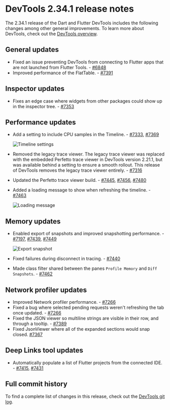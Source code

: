 # DevTools 2.34.1 release notes

The 2.34.1 release of the Dart and Flutter DevTools
includes the following changes among other general improvements.
To learn more about DevTools, check out the
[DevTools overview](/tools/devtools/overview).

## General updates

* Fixed an issue preventing DevTools from connecting to Flutter apps that
  are not launched from Flutter Tools. - [#6848](https://github.com/flutter/devtools/issues/6848)
* Improved performance of the FlatTable. -
  [#7391](https://github.com/flutter/devtools/pull/7391)

## Inspector updates

- Fixes an edge case where widgets from other packages could
  show up in the inspector tree. - [#7353](https://github.com/flutter/devtools/pull/7353)

## Performance updates
* Add a setting to include CPU samples in the Timeline. -
  [#7333](https://github.com/flutter/devtools/pull/7333), [#7369](https://github.com/flutter/devtools/pull/7369)

    ![Timeline settings](/tools/devtools/release-notes/images-2.34.1/7369-timeline-settings.png "Timeline settings")

* Removed the legacy trace viewer.
  The legacy trace viewer was replaced with the
  embedded Perfetto trace viewer in DevTools version 2.21.1, but was
  available behind a setting to ensure a smooth rollout.
  This release of DevTools removes the legacy trace viewer entirely. - [#7316](https://github.com/flutter/devtools/pull/7316)
* Updated the Perfetto trace viewer build. -
  [#7445](https://github.com/flutter/devtools/pull/7445),
  [#7456](https://github.com/flutter/devtools/pull/7456),
  [#7480](https://github.com/flutter/devtools/pull/7480)
* Added a loading message to show when refreshing the timeline. - [#7463](https://github.com/flutter/devtools/pull/7463)

    ![Loading message](/tools/devtools/release-notes/images-2.34.1/7463-overlay.png "Loading message")

## Memory updates

* Enabled export of snapshots and improved snapshotting performance. -
  [#7197](https://github.com/flutter/devtools/pull/7197),
  [#7439](https://github.com/flutter/devtools/pull/7439),
  [#7449](https://github.com/flutter/devtools/pull/7449)

    ![Export snapshot](/tools/devtools/release-notes/images-2.34.1/7197-export.png "Export snapshot")

* Fixed failures during disconnect in tracing. - [#7440](https://github.com/flutter/devtools/pull/7440)

* Made class filter shared between
  the panes `Profile Memory` and `Diff Snapshots`. - [#7462](https://github.com/flutter/devtools/pull/7462)

## Network profiler updates

* Improved Network profiler performance. - [#7266](https://github.com/flutter/devtools/pull/7266)
* Fixed a bug where selected pending requests weren't
  refreshing the tab once updated. - [#7266](https://github.com/flutter/devtools/pull/7266)
* Fixed the JSON viewer so multiline strings are visible in their row, and
  through a tooltip. - [#7389](https://github.com/flutter/devtools/pull/7389)
* Fixed JsonViewer where all of the
  expanded sections would snap closed. [#7367](https://github.com/flutter/devtools/pull/7367)

## Deep Links tool updates

* Automatically populate a list of Flutter projects from
  the connected IDE. - [#7415](https://github.com/flutter/devtools/pull/7415), [#7431](https://github.com/flutter/devtools/pull/7431)

## Full commit history

To find a complete list of changes in this release, check out the
[DevTools git log](https://github.com/flutter/devtools/tree/v2.34.1).
